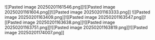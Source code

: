 ![[Pasted image 20250201161546.png]]![[Pasted image 20250201161604.png]]![[Pasted image 20250201163333.png]]
![[Pasted image 20250201163409.png]]![[Pasted image 20250201163547.png]]![[Pasted image 20250201163638.png]]![[Pasted image 20250201163751.png]]![[Pasted image 20250201163819.png]]![[Pasted image 20250201174007.png]]